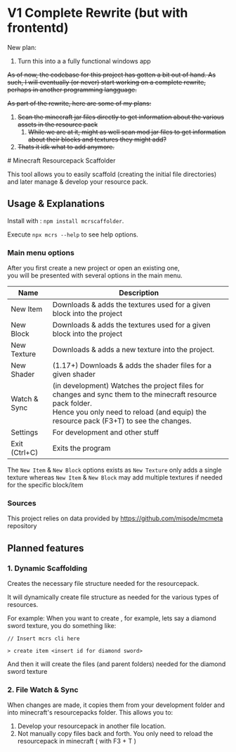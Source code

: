 # V1 Complete Rewrite (but with frontentd)
New plan:
1. Turn this into a a fully functional windows app
<strike>
As of now, the codebase for this project has gotten a bit out of hand. As such, I will eventually (or never) start working on a complete rewrite, perhaps in another programming langguage.

As part of the rewrite, here are some of my plans:
1. Scan the minecraft jar files directly to get information about the various assets in the resource pack
   1. While we are at it, might as well scan mod jar files to get information about their blocks and textures they might add?
2. Thats it idk what to add anymore.
</strike>
# Minecraft Resourcepack Scaffolder

This tool allows you to easily scaffold (creating the initial file directories) and
later manage & develop your resource pack.

## Usage & Explanations

Install with : `npm install mcrscaffolder`.

Execute `npx mcrs --help` to see help options.

### Main menu options

After you first create a new project or open an existing one,<br>
you will be presented with several options in the main menu.

| Name          | Description                                                                                                                                                                                            |
|---------------|--------------------------------------------------------------------------------------------------------------------------------------------------------------------------------------------------------|
| New Item      | Downloads & adds the textures used for a given block into the project                                                                                                                                  |
| New Block     | Downloads & adds the textures used for a given block into the project                                                                                                                                  |
| New Texture   | Downloads & adds a new texture into the project.                                                                                                                                                       |
| New Shader    | (1.17+) Downloads & adds the shader files for a given shader                                                                                                                                           |
| Watch & Sync  | (in development) Watches the project files for changes and sync them to the minecraft resource pack folder.<br/>Hence you only need to reload (and equip) the resource pack (F3+T) to see the changes. |
| Settings      | For development and other stuff                                                                                                                                                                        |
| Exit (Ctrl+C) | Exits the program                                                                                                                                                                                      |

The `New Item` & `New Block` options exists as `New Texture` only adds a single texture whereas
`New Item` & `New Block` may add multiple textures if needed for the specific block/item

### Sources

This project relies on data provided by https://github.com/misode/mcmeta repository

## Planned features

### 1. Dynamic Scaffolding

Creates the necessary file structure needed for the resourcepack.

It will dynamically create file structure as needed for the various types of resources.

For example:
When you want to create , for example, lets say a diamond sword texture, you do something like:

```
// Insert mcrs cli here

> create item <insert id for diamond sword>
```

And then it will create the files (and parent folders) needed for the diamond sword texture

### 2. File Watch & Sync

When changes are made, it copies them from your development folder and into minecraft's resourcepacks folder.
This allows you to:

1. Develop your resourcepack in another file location.
2. Not manually copy files back and forth. You only need to reload the resourcepack in minecraft ( with F3 + T )


